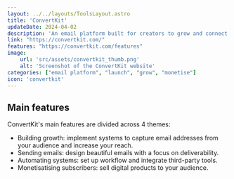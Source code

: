 ```yaml
---
layout: ../../layouts/ToolsLayout.astro
title: 'ConvertKit'
updateDate: 2024-04-02
description: 'An email platform built for creators to grow and connect with their audience, as well as run their whole email marketing strategy and earn money from digital products.'
link: "https://convertkit.com/"
features: "https://convertkit.com/features"
image:
    url: 'src/assets/convertkit_thumb.png'
    alt: 'Screenshot of the ConvertKit website'
categories: ["email platform", "launch", "grow", "monetise"]
icon: 'convertkit'
---
```



## Main features

ConvertKit's main features are divided across 4 themes:

- Building growth: implement systems to capture email addresses from your audience and increase your reach.
- Sending emails: design beautiful emails with a focus on deliverability.
- Automating systems: set up workflow and integrate third-party tools.
- Monetisatising subscribers: sell digital products to your audience.
